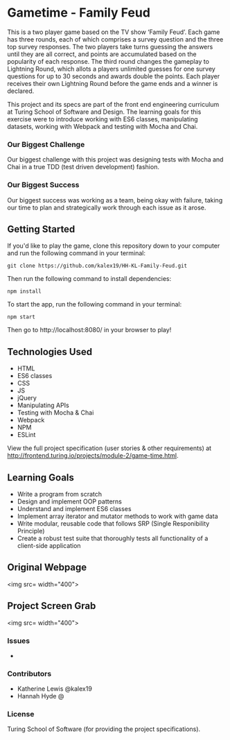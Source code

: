 # Gametime  - Family Feud

This is a two player game based on the TV show ‘Family Feud’. Each game has three rounds, each of which comprises a survey question and the three top survey responses. The two players take turns guessing the answers until they are all correct, and points are accumulated based on the popularity of each response. The third round changes the gameplay to Lightning Round, which allots a players unlimited guesses for one survey questions for up to 30 seconds and awards double the points. Each player receives their own Lightning Round before the game ends and a winner is declared.

This project and its specs are part of the front end engineering curriculum at Turing School of Software and Design. The learning goals for this exercise were to introduce working with ES6 classes, manipulating datasets, working with Webpack and testing with Mocha and Chai.

### Our Biggest Challenge

Our biggest challenge with this project was designing tests with Mocha and Chai in a true TDD (test driven development) fashion.

### Our Biggest Success

Our biggest success was working as a team, being okay with failure, taking our time to plan and strategically work through each issue as it arose.

## Getting Started

If you'd like to play the game, clone this repository down to your computer and run the following command in your terminal:

```git clone https://github.com/kalex19/HH-KL-Family-Feud.git```

Then run the following command to install dependencies:

```npm install```

To start the app, run the following command in your terminal:

```npm start```

Then go to http://localhost:8080/ in your browser to play!

## Technologies Used

* HTML 
* ES6 classes
* CSS
* JS
* jQuery
* Manipulating APIs
* Testing with Mocha & Chai
* Webpack
* NPM
* ESLint

View the full project specification (user stories & other requirements) at <link>http://frontend.turing.io/projects/module-2/game-time.html</link>.

## Learning Goals

* Write a program from scratch
* Design and implement OOP patterns
* Understand and implement ES6 classes
* Implement array iterator and mutator methods to work with game data
* Write modular, reusable code that follows SRP (Single Responibility Principle)
* Create a robust test suite that thoroughly tests all functionality of a client-side application

## Original Webpage

<img src= width="400">

## Project Screen Grab

<img src= width="400">

### Issues

* 

### Contributors

* Katherine Lewis @kalex19
* Hannah Hyde @

### License
Turing School of Software (for providing the project specifications).

